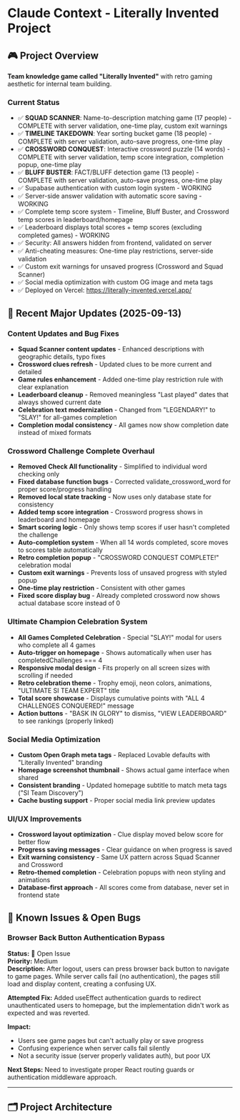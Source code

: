 # Claude Context - Literally Invented Project

## 🎮 Project Overview
**Team knowledge game called "Literally Invented"** with retro gaming aesthetic for internal team building.

### Current Status
- ✅ **SQUAD SCANNER**: Name-to-description matching game (17 people) - COMPLETE with server validation, one-time play, custom exit warnings
- ✅ **TIMELINE TAKEDOWN**: Year sorting bucket game (18 people) - COMPLETE with server validation, auto-save progress, one-time play
- ✅ **CROSSWORD CONQUEST**: Interactive crossword puzzle (14 words) - COMPLETE with server validation, temp score integration, completion popup, one-time play
- ✅ **BLUFF BUSTER**: FACT/BLUFF detection game (13 people) - COMPLETE with server validation, auto-save progress, one-time play
- ✅ Supabase authentication with custom login system - WORKING
- ✅ Server-side answer validation with automatic score saving - WORKING
- ✅ Complete temp score system - Timeline, Bluff Buster, and Crossword temp scores in leaderboard/homepage
- ✅ Leaderboard displays total scores + temp scores (excluding completed games) - WORKING
- ✅ Security: All answers hidden from frontend, validated on server
- ✅ Anti-cheating measures: One-time play restrictions, server-side validation
- ✅ Custom exit warnings for unsaved progress (Crossword and Squad Scanner)
- ✅ Social media optimization with custom OG image and meta tags
- ✅ Deployed on Vercel: https://literally-invented.vercel.app/

## 🔧 Recent Major Updates (2025-09-13)

### Content Updates and Bug Fixes
- **Squad Scanner content updates** - Enhanced descriptions with geographic details, typo fixes
- **Crossword clues refresh** - Updated clues to be more current and detailed
- **Game rules enhancement** - Added one-time play restriction rule with clear explanation
- **Leaderboard cleanup** - Removed meaningless "Last played" dates that always showed current date
- **Celebration text modernization** - Changed from "LEGENDARY!" to "SLAY!" for all-games completion
- **Completion modal consistency** - All games now show completion date instead of mixed formats

### Crossword Challenge Complete Overhaul
- **Removed Check All functionality** - Simplified to individual word checking only
- **Fixed database function bugs** - Corrected validate_crossword_word for proper score/progress handling
- **Removed local state tracking** - Now uses only database state for consistency
- **Added temp score integration** - Crossword progress shows in leaderboard and homepage
- **Smart scoring logic** - Only shows temp scores if user hasn't completed the challenge
- **Auto-completion system** - When all 14 words completed, score moves to scores table automatically
- **Retro completion popup** - "CROSSWORD CONQUEST COMPLETE!" celebration modal
- **Custom exit warnings** - Prevents loss of unsaved progress with styled popup
- **One-time play restriction** - Consistent with other games
- **Fixed score display bug** - Already completed crossword now shows actual database score instead of 0

### Ultimate Champion Celebration System
- **All Games Completed Celebration** - Special "SLAY!" modal for users who complete all 4 games
- **Auto-trigger on homepage** - Shows automatically when user has completedChallenges === 4
- **Responsive modal design** - Fits properly on all screen sizes with scrolling if needed
- **Retro celebration theme** - Trophy emoji, neon colors, animations, "ULTIMATE SI TEAM EXPERT" title
- **Total score showcase** - Displays cumulative points with "ALL 4 CHALLENGES CONQUERED!" message
- **Action buttons** - "BASK IN GLORY" to dismiss, "VIEW LEADERBOARD" to see rankings (properly linked)

### Social Media Optimization
- **Custom Open Graph meta tags** - Replaced Lovable defaults with "Literally Invented" branding
- **Homepage screenshot thumbnail** - Shows actual game interface when shared
- **Consistent branding** - Updated homepage subtitle to match meta tags ("SI Team Discovery")
- **Cache busting support** - Proper social media link preview updates

### UI/UX Improvements
- **Crossword layout optimization** - Clue display moved below score for better flow
- **Progress saving messages** - Clear guidance on when progress is saved
- **Exit warning consistency** - Same UX pattern across Squad Scanner and Crossword
- **Retro-themed completion** - Celebration popups with neon styling and animations
- **Database-first approach** - All scores come from database, never set in frontend state

## 🐛 Known Issues & Open Bugs

### Browser Back Button Authentication Bypass
**Status:** 🔴 Open Issue  
**Priority:** Medium  
**Description:** After logout, users can press browser back button to navigate to game pages. While server calls fail (no authentication), the pages still load and display content, creating a confusing UX.

**Attempted Fix:** Added useEffect authentication guards to redirect unauthenticated users to homepage, but the implementation didn't work as expected and was reverted.

**Impact:** 
- Users see game pages but can't actually play or save progress
- Confusing experience when server calls fail silently
- Not a security issue (server properly validates auth), but poor UX

**Next Steps:** Need to investigate proper React routing guards or authentication middleware approach.

---

## 🗂️ Project Architecture